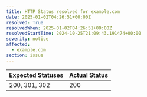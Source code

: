 ```yaml
---
title: HTTP Status resolved for example.com
date: 2025-01-02T04:26:51+00:00Z
resolved: True
resolvedWhen: 2025-01-02T04:26:51+00:00Z
resolvedStartTime: 2024-10-25T21:09:43.191474+00:00
severity: notice
affected:
  - example.com
section: issue
---
```


| Expected Statuses | Actual Status  |
|-------------------|----------------|
| 200, 301, 302 | 200 |

